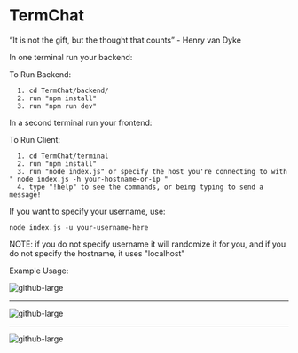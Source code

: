 # TermChat
“It is not the gift, but the thought that counts” - Henry van Dyke

In one terminal run your backend:

  To Run Backend:
  
  
      1. cd TermChat/backend/
      2. run "npm install"
      3. run "npm run dev"

In a second terminal run your frontend:


  To Run Client:
  
  
      1. cd TermChat/terminal
      2. run "npm install"
      3. run "node index.js" or specify the host you're connecting to with " node index.js -h your-hostname-or-ip "
      4. type "!help" to see the commands, or being typing to send a message!



If you want to specify your username, use:

 ``` node index.js -u your-username-here ```



NOTE: if you do not specify username it will randomize it for you, and if you do not specify the hostname, it uses "localhost"




Example Usage:

![github-large](https://i.ibb.co/3m7XSz1/example-Cmd.png)

----------------------------------------------------------------

![github-large](https://i.ibb.co/X8svNmN/backend-Pic.png)

----------------------------------------------------------------

![github-large](https://i.ibb.co/80K67L5/Screen-Shot-2020-03-11-at-1-18-19-PM.png)
